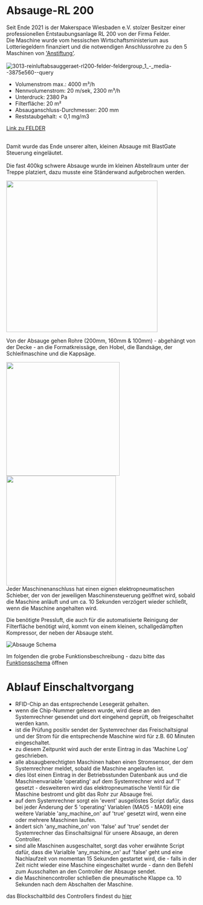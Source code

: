 # Absauge-RL 200
Seit Ende 2021 is der Makerspace Wiesbaden e.V. stolzer Besitzer einer professionellen Entstaubungsanlage RL 200 von der Firma Felder.
<br> 
Die Maschine wurde vom hessischen Wirtschaftsministerium aus Lotteriegeldern finanziert und die notwendigen Anschlussrohre zu den 5 Maschinen von ['Anstiftung'](https://anstiftung.de/).
<br><br>
![3013-reinluftabsauggeraet-rl200-felder-feldergroup_1_-_media--3875e560--query](https://user-images.githubusercontent.com/42463588/149331293-7ce102f2-bbdc-48d4-a309-3f767487afd5.png)
<ul>
<li>Volumenstrom max.: 4000 m³/h</li>
<li>Nennvolumenstrom: 20 m/sek, 2300 m³/h</li>
<li>Unterdruck: 2380 Pa</li>
<li>Filterfläche: 20 m²</li>
<li>Absauganschluss-Durchmesser: 200 mm</li>
<li>Reststaubgehalt: < 0,1 mg/m3</li>
</ul>

[Link zu FELDER](https://www.felder-group.com/de-at/produkte/absauggeraete-entstauber-c1963/reinluftabsauggeraet-entstaubungsanlage-performance-line-p144306)
<br><br>

Damit wurde das Ende unserer alten, kleinen Absauge mit BlastGate Steuerung eingeläutet.
<br><br>
Die fast 400kg schwere Absauge wurde im kleinen Abstellraum unter der Treppe platziert, dazu musste eine Ständerwand aufgebrochen werden.

<img width="400" src="https://user-images.githubusercontent.com/42463588/149338032-6201faf3-45aa-4256-8af1-6e30a7d6d1b6.jpg">

Von der Absauge gehen Rohre (200mm, 160mm & 100mm) - abgehängt von der Decke - an die Formatkreissäge, den Hobel, die Bandsäge, der Schleifmaschine und die Kappsäge.

<img width="300" src="https://user-images.githubusercontent.com/42463588/149339016-24f99a33-7140-4084-9818-c4530916bdf3.jpg"><img width="290" src="https://user-images.githubusercontent.com/42463588/149620149-f1ec225c-32f6-4462-bbde-fdf8c8975d15.jpg">
<br>
Jeder Maschinenanschluss hat einen eignen elektropneumatischen Schieber, der von der jeweiligen Maschinensteuerung geöffnet wird, sobald die Maschine anläuft und um ca. 10 Sekunden verzögert wieder schließt, wenn die Maschine angehalten wird.

Die benötigte Pressluft, die auch für die automatisierte Reinigung der Filterfläche benötigt wird, kommt von einem kleinen, schallgedämpften Kompressor, der neben der Absauge steht.


![Absauge Schema](https://user-images.githubusercontent.com/42463588/149550942-25aaf54e-17d3-4d47-8f5c-0e50b0c29078.png)

Im folgenden die grobe Funktionsbeschreibung - dazu bitte das 
[Funktionsschema](doc/Absauge%20Schema.pdf) öffnen
# Ablauf Einschaltvorgang
- RFID-Chip an das entsprechende Lesegerät gehalten.
- wenn die Chip-Nummer gelesen wurde, wird diese an den Systemrechner gesendet und dort eingehend geprüft, ob freigeschaltet werden kann.
- ist die Prüfung positiv sendet der Systemrechner das Freischaltsignal und der Strom für die entsprechende Maschine wird für z.B. 60 Minuten eingeschaltet.
- zu diesem Zeitpunkt wird auch der erste Eintrag in das 'Machine Log' geschrieben.
- alle absaugberechtigten Maschinen haben einen Stromsensor, der dem Systemrechner meldet, sobald die Maschine angelaufen ist.
- dies löst einen Eintrag in der Betriebsstunden Datenbank aus und die Maschinenvariable 'operating' auf dem Systemrechner wird auf '1' gesetzt - desweiteren wird das elektropneumatische Ventil für die Maschine bestromt und gibt das Rohr zur Absauge frei.
- auf dem Systemrechner sorgt ein 'event' ausgelöstes Script dafür, dass bei jeder Änderung der 5 'operating' Variablen (MA05 - MA09) eine weitere Variable 'any_machine_on' auf 'true' gesetzt wird, wenn eine oder mehrere Maschinen laufen. 
- ändert sich 'any_machine_on' von 'false' auf 'true' sendet der Systemrechner das Einschaltsignal für unsere Absauge, an deren Controller.
- sind alle Maschinen ausgeschaltet, sorgt das voher erwähnte Script dafür, dass die Varialble 'any_machine_on' auf 'false' geht und eine Nachlaufzeit von momentan 15 Sekunden gestartet wird, die - falls in der Zeit nicht wieder eine Maschine eingeschaltet wurde - dann den Befehl zum Ausschalten an den Controller der Absauge sendet.
- die Maschinencontroller schließen die pneumatische Klappe ca. 10 Sekunden nach dem Abschalten der Maschine.

das Blockschaltbild des Controllers findest du [hier](doc/Controller_Absaugung.pdf)